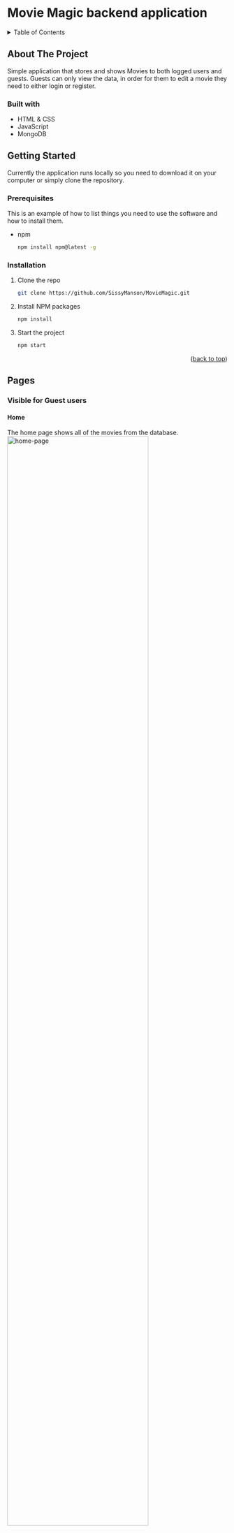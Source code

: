 <!-- Improved compatibility of back to top link: See: https://github.com/othneildrew/Best-README-Template/pull/73 -->

<a name="readme-top"></a>

# Movie Magic backend application

<!-- TABLE OF CONTENTS -->
<details>
  <summary>Table of Contents</summary>
  <ol>
    <li>
      <a href="#about-the-project">About The Project</a>
      <ul>
        <li><a href="#built-with">Built With</a></li>
      </ul>
    </li>
    <li>
      <a href="#getting-started">Getting Started</a>
      <ul>
        <li><a href="#prerequisites">Prerequisites</a></li>
        <li><a href="#installation">Installation</a></li>
      </ul>
    </li>
    <li><a href="#pages">Pages</a></li>
  </ol>
</details>

## About The Project

Simple application that stores and shows Movies to both logged users and guests. Guests can only view the data, in order for them to edit a movie they need to either login or register.

### Built with

-  HTML & CSS
-  JavaScript
-  MongoDB

## Getting Started

Currently the application runs locally so you need to download it on your computer or simply clone the repository.

### Prerequisites

This is an example of how to list things you need to use the software and how to install them.
-  npm
   ```sh
   npm install npm@latest -g
   ```

### Installation

1. Clone the repo
   ```sh
   git clone https://github.com/SissyManson/MovieMagic.git
   ```
2. Install NPM packages
   ```sh
   npm install
   ```
3. Start the project
   ```sh
   npm start
   ```

<p align="right">(<a href="#readme-top">back to top</a>)</p>


## Pages

### Visible for Guest users

#### Home
The home page shows all of the movies from the database. 
  <img alt="home-page" src="https://github.com/SissyManson/MovieMagic/assets/44162252/0c546500-2f41-417e-8142-292618a86506" width="80%">

#### Details
When you hover on the movie image the Details button is shown and it leads you to the Details page
<img alt="details" src="https://github.com/SissyManson/MovieMagic/assets/44162252/478f45d9-f1bc-44f2-80de-6568986d6b1a" width="80%">


#### About

<img alt="about" src="https://github.com/SissyManson/MovieMagic/assets/44162252/b59330ec-6d08-4a62-bcc4-226dd38a6097" width="80%">


#### Search
Both logged in and guest users can perform search by 3 criteria
<ul>
  <li>Title</li>
  <li>Genre</li>
  <li>Year</li>
</ul>
<br>
<img alt="search" src="https://github.com/SissyManson/MovieMagic/assets/44162252/c90c068c-cf26-430b-9300-384d5916cef5" width="80%">


#### Login & Register
Users can login or register if they do not have an account
<img alt="login" src="https://github.com/SissyManson/MovieMagic/assets/44162252/8a12b3bd-11f2-4c57-9845-078e655d5667" width="80%">

<img alt="register" src="https://github.com/SissyManson/MovieMagic/assets/44162252/95719f91-b3d1-43e5-980b-db126f113c51" width="80%">

<hr>

### Pages visible for Logged users

#### Create New Movie
A logged in user can create new movies
<img alt="create-movie" src="https://github.com/SissyManson/MovieMagic/assets/44162252/1520147c-5392-4d1e-a233-065cef24c2bc" width="80%">

#### Create Cast
A logged in user can create new cast
<img alt="create-cast" src="https://github.com/SissyManson/MovieMagic/assets/44162252/b9e379c6-451d-4893-b575-e7d837991ea2" width="80%">

#### Edit Movie
A logged in user can edit the movies he has created
<img alt="edit-movie" src="https://github.com/SissyManson/MovieMagic/assets/44162252/0a7d7c0c-73df-4f1b-99ec-8c9f15443b34" width="80%">

#### Add Cast to a movie
A logged in user can attach cast to the existing movies
<img alt="add-cast" src="https://github.com/SissyManson/MovieMagic/assets/44162252/78dda7c3-6ea5-408d-b0d1-3e170214d9aa" width="80%">


<p align="right">(<a href="#readme-top">back to top</a>)</p>

